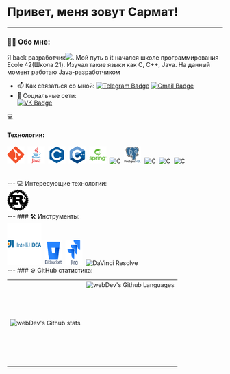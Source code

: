 # Привет, меня зовут Сармат!
---
### :man_technologist: Обо мне:

Я back разработчик<img src="https://media.giphy.com/media/WUlplcMpOCEmTGBtBW/giphy.gif" width="30px">. Мой путь в it начался школе программирования Ecole 42(Школа 21). Изучал такие языки как C, C++, Java. На данный момент работаю Java-разработчиком

- :mailbox: Как связаться со мной: [![Telegram Badge](https://img.shields.io/badge/-SarmatArsoev-blue?style=flat&logo=Telegram&logoColor=white)](https://t.me/rrtacee) [![Gmail Badge](https://img.shields.io/badge/-Gmail-red?style=flat&logo=Gmail&logoColor=white)](mailto:sarsoev2@gmail.com)
- 🤝 Социальные сети:
  <div id="badges">
    <a href="https://vk.com/s.arsoev" target="_blank">
      <img src="https://cdn-icons-png.flaticon.com/512/145/145813.png" width="40" height="40" alt="VK Badge"/>
    </a>
  </div>
💻 <h4>Технологии:</h4>
<div>
  <img src="https://github.com/devicons/devicon/blob/master/icons/git/git-original.svg" title="git" alt="git" width="40" height="40"/>&nbsp
  <img src="https://github.com/devicons/devicon/blob/master/icons/java/java-original-wordmark.svg" title="java" alt="html5" width="40" height="40"/>&nbsp
  <img src="https://github.com/devicons/devicon/blob/master/icons/c/c-plain.svg" title="C" alt="C" width="40" height="40"/>&nbsp;
  <img src="https://github.com/devicons/devicon/blob/master/icons/cplusplus/cplusplus-original.svg" title="C++" alt="C" width="40" height="40"/>&nbsp;
   <img src="https://github.com/devicons/devicon/blob/master/icons/spring/spring-original-wordmark.svg" title="SPRING" alt="C" width="40" height="40"/>&nbsp;
    <img src="https://upload.wikimedia.org/wikipedia/commons/7/79/Spring_Boot.svg" title="SpringBoot" alt="C" width="40" height="40"/>&nbsp;
 <img src="https://github.com/devicons/devicon/blob/master/icons/postgresql/postgresql-original-wordmark.svg" title="Postgresql" alt="C" width="40" height="40"/>&nbsp;
   <img src="https://upload.wikimedia.org/wikipedia/commons/5/59/JUnit_5_Banner.png" title="JUnit" alt="C" width="80" height="40"/>&nbsp;
     <img src="https://upload.wikimedia.org/wikipedia/commons/2/2c/Mockito_Logo.png" title="Mockito" alt="C" width="80" height="40"/>&nbsp;
 <img src="https://upload.wikimedia.org/wikipedia/commons/5/52/Apache_Maven_logo.svg" title="Maven" alt="C" width="100" height="40"/>&nbsp;
</div>
<br>

<br>
---
💻 Интересующие технологии:
<div>
  <img src="https://github.com/devicons/devicon/blob/master/icons/rust/rust-plain.svg" title="RUST" alt="git" width="50" height="50"/>&nbsp
</div>
---
### 🛠 Инструменты:
<div>
  <img src="https://github.com/devicons/devicon/blob/master/icons/intellij/intellij-original-wordmark.svg" title="IntellijIDEA" alt="DaVinci Resolve" width="80" height="100"/>&nbsp;
   <img src="https://github.com/devicons/devicon/blob/master/icons/bitbucket/bitbucket-original-wordmark.svg" title="BitBucked" alt="DaVinci Resolve" width="40" height="60"/>&nbsp;
   <img src="https://github.com/devicons/devicon/blob/master/icons/jira/jira-original-wordmark.svg" title="Jira" alt="DaVinci Resolve" width="40" height="60"/>&nbsp;
    <img src="https://upload.wikimedia.org/wikipedia/commons/3/3a/OpenShift-LogoType.svg" title="OpenShift" alt="DaVinci Resolve" width="40" height="60"/>&nbsp;
</div>
---
### ⚙️ GitHub статистика:
<table>
  <tr>
    <td>
      <img align="left" src="http://github-readme-streak-stats.herokuapp.com?user=SadButTruee&theme=dark&background=000000" alt="webDev's Github stats" />
    </td>
    <td>
      <img height="195px" align="right" alt="webDev's Github Languages" src="https://github-readme-stats-sigma-five.vercel.app/api/top-langs/?username=SadButTruee&layout=compact&theme=vision-friendly-dark" />
    </td>
  </tr>
</table>
